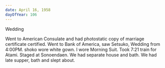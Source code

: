 ```yaml
---
date: April 16, 1958
dayOfYear: 106
---
```


Wedding

Went to American Consulate and had photostatic copy of marriage certificate certified. Went to Bank of America, saw Setsuko, Wedding from 4:00PM. shoko wore white gown. I wore Morning Suit. Took 7:21 train for Atami. Staged at Sonoendaen. We had separate house and bath. We had late supper, bath and slept about.